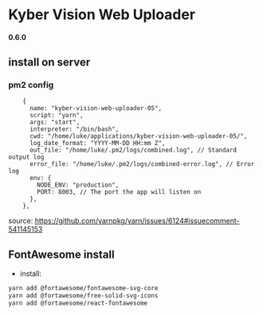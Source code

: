 # Kyber Vision Web Uploader

#### 0.6.0

## install on server

### pm2 config

```
    {
      name: "kyber-vision-web-uploader-05",
      script: "yarn",
      args: "start",
      interpreter: "/bin/bash",
      cwd: "/home/luke/applications/kyber-vision-web-uploader-05/",
      log_date_format: "YYYY-MM-DD HH:mm Z",
      out_file: "/home/luke/.pm2/logs/combined.log", // Standard output log
      error_file: "/home/luke/.pm2/logs/combined-error.log", // Error log
      env: {
        NODE_ENV: "production",
        PORT: 8003, // The port the app will listen on
      },
    },
```

source: https://github.com/yarnpkg/yarn/issues/6124#issuecomment-541145153

## FontAwesome install

- install:

```bash
yarn add @fortawesome/fontawesome-svg-core
yarn add @fortawesome/free-solid-svg-icons
yarn add @fortawesome/react-fontawesome
```
